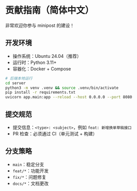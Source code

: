 # 贡献指南（简体中文）

非常欢迎你参与 minipost 的建设！

## 开发环境
- 操作系统：Ubuntu 24.04（推荐）
- 运行时：Python 3.11+
- 容器化：Docker + Compose

```bash
# 后端本地运行
cd server
python3 -m venv .venv && source .venv/bin/activate
pip install -r requirements.txt
uvicorn app.main:app --reload --host 0.0.0.0 --port 8080
```

## 提交规范
- 提交信息：`<type>: <subject>`，例如 `feat: 新增换单草稿接口`
- PR 检查：必须通过 CI（单元测试 + 构建）

## 分支策略
- `main`：稳定分支
- `feat/*`：功能开发
- `fix/*`：问题修复
- `docs/*`：文档更改
